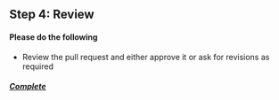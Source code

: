 ## Step 4: Review

#### Please do the following

- Review the pull request and either approve it or ask for revisions as required

##### [Complete](./05_complete.md)